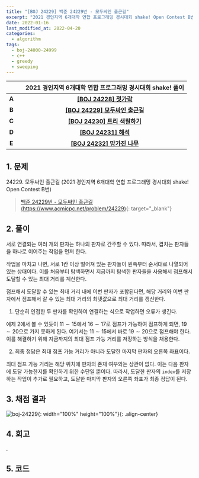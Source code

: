 ```yaml
---
title: "[BOJ 24229] 백준 24229번 - 모두싸인 출근길"
excerpt: "2021 경인지역 6개대학 연합 프로그래밍 경시대회 shake! Open Contest B번 - 백준 24229번 모두싸인 출근길 풀이"
date: 2022-01-16
last_modified_at: 2022-04-20
categories:
  - algorithm
tags:
  - boj-24000-24999
  - c++
  - greedy
  - sweeping
---
```


|||2021 경인지역 6개대학 연합 프로그래밍 경시대회 shake! 풀이|
|:---:|:---:|:---:|
|**A**||**[[BOJ 24228] 젓가락](https://burningfalls.github.io/algorithm/boj-24228/)**|
|**B**||**[[BOJ 24229] 모두싸인 출근길](https://burningfalls.github.io/algorithm/boj-24229/)**|
|**C**||**[[BOJ 24230] 트리 색칠하기](https://burningfalls.github.io/algorithm/boj-24230/)**|
|**D**||**[[BOJ 24231] 해석](https://burningfalls.github.io/algorithm/boj-24231/)**|
|**E**||**[[BOJ 24232] 망가진 나무](https://burningfalls.github.io/algorithm/boj-24232/)**|

## 1. 문제
$24229$. 모두싸인 출근길 (2021 경인지역 6개대학 연합 프로그래밍 경시대회 shake! Open Contest B번)

> [백준 24229번 - 모두싸인 출근길 (https://www.acmicpc.net/problem/24229)](https://www.acmicpc.net/problem/24229){: target="_blank"}

## 2. 풀이

서로 연결되는 여러 개의 판자는 하나의 판자로 간주할 수 있다. 따라서, 겹치는 판자들을 하나로 이어주는 작업을 먼저 한다. 

작업을 마치고 나면, 서로 $1$칸 이상 떨어져 있는 판자들이 왼쪽부터 순서대로 나열되어 있는 상태이다. 이를 처음부터 탐색하면서 지금까지 탐색한 판자들을 사용해서 점프해서 도달할 수 있는 최대 거리를 계산한다. 

점프해서 도달할 수 있는 최대 거리 내에 이번 판자가 포함된다면, 해당 거리와 이번 판자에서 점프해서 갈 수 있는 최대 거리의 최댓값으로 최대 거리를 갱신한다.

1.	단순히 인접한 두 판자를 확인하여 연결하는 식으로 작업하면 오류가 생긴다.

예제 $2$에서 볼 수 있듯이 $11\sim 15$에서 $16\sim 17$로 점프가 가능하여 점프하게 되면, $19\sim 20$으로 가지 못하게 된다. 여기서는 $11\sim 15$에서 바로 $19\sim 20$으로 점프해야 한다. 이를 해결하기 위해 지금까지의 최대 점프 가능 거리를 저장하는 방식을 채용한다.

2.	최종 정답은 최대 점프 가능 거리가 아니라 도달한 마지막 판자의 오른쪽 좌표이다.

최대 점프 가능 거리는 해당 위치에 판자의 존재 여부와는 상관이 없다. 이는 다음 판자에 도달 가능한지를 확인하기 위한 수단일 뿐이다. 따라서, 도달한 판자의 `index`를 저장하는 작업이 추가로 필요하고, 도달한 마지막 판자의 오른쪽 좌표가 최종 정답이 된다.

## 3. 채점 결과

![boj-24229](https://user-images.githubusercontent.com/30232837/161067389-41446e77-6c95-4529-94b3-5a09d443656f.png "boj-24229"){: width="100%" height="100%"}{: .align-center}

## 4. 회고

.

## 5. 코드

<script src="https://gist.github.com/BurningFalls/bbedb03310f258f29a46acd6468cb3f5.js"></script>